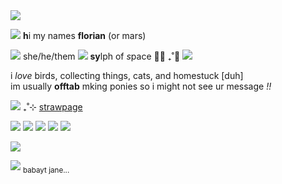   <img src="https://64.media.tumblr.com/eafcb3c4092a7df932fcbad8d3f8a123/c460357baf702419-c1/s1280x1920/27e0933ec250873bf3b50a2748683da19f34edd8.pnj"/>

![](https://64.media.tumblr.com/df16b5e6cbc7fd20b2e064b3694f66ab/dd80c93104890d83-1f/s75x75_c1/0a44ef67c2894d3ac3564a3c960f467ebe913780.gifv) **h**i my names **florian** (or mars)

![](https://64.media.tumblr.com/f2399ab9d5cbfdba1cc1df701890f10c/937a42fa20fd864d-cf/s75x75_c1/dea24653c81c418fd43b5b832d1748ccec8337b6.gifv) she/he/them ![](https://64.media.tumblr.com/78c4ff6676dc5c6bb9815baea8d13faf/89665c58cb65b024-71/s75x75_c1/7da5e6a8cabd526a1f025639f9e54432dfa1a000.gifv) **sy**lph of *s*pace 𓏸⃘ ₊˚⊹ ![](https://64.media.tumblr.com/3e54b87f05c9a62ee34b95354d705b77/d9f9627d74995454-8b/s75x75_c1/ba3b8b7ee0211315e00abfef16503208ab9c3015.gifv)

i _love_ birds, collecting things, cats, and homestuck [duh] <br>
im usually **offtab** mking ponies so i might not see ur message _!!_

![](https://64.media.tumblr.com/43582d3dd277eedc226cb01d713a0b14/67280e8b1a696d5e-fb/s75x75_c1/ffe09f0b30b688a8a76cc451de73c2e0a36cabaa.gifv) ₊˚⊹ [strawpage](https://princessofhelium.straw.page/)

![](https://64.media.tumblr.com/96e69a036b4c2e84a464fe9ad41ae495/6f072ea04e7b6c72-db/s100x200/2fc6d547fa9d516036636e8c3a2b57b88f892f0e.gifv) ![](https://files.catbox.moe/ds0brv.gif)  ![](https://external-media.spacehey.net/media/sr9j3yOFwNIj4YXjMl8sPm9NBY9DPuar2vL7L7IYvg8c=/https://images-wixmp-ed30a86b8c4ca887773594c2.wixmp.com/f/b05d1c90-f103-4cbd-972e-10ddb903aa4d/damd83t-133cda49-1c8c-4364-86da-0dc47fab2d53.gif?token=eyJ0eXAiOiJKV1QiLCJhbGciOiJIUzI1NiJ9.eyJzdWIiOiJ1cm46YXBwOjdlMGQxODg5ODIyNjQzNzNhNWYwZDQxNWVhMGQyNmUwIiwiaXNzIjoidXJuOmFwcDo3ZTBkMTg4OTgyMjY0MzczYTVmMGQ0MTVlYTBkMjZlMCIsIm9iaiI6W1t7InBhdGgiOiJcL2ZcL2IwNWQxYzkwLWYxMDMtNGNiZC05NzJlLTEwZGRiOTAzYWE0ZFwvZGFtZDgzdC0xMzNjZGE0OS0xYzhjLTQzNjQtODZkYS0wZGM0N2ZhYjJkNTMuZ2lmIn1dXSwiYXVkIjpbInVybjpzZXJ2aWNlOmZpbGUuZG93bmxvYWQiXX0.2yAbeHJSpP_7VHcSOz9qb8jpRb2Kk2kBDmxpxarrjIc)  ![](https://external-media.spacehey.net/media/sz2kZBjdXVcKC-9YeR8u9Qp_8FxvmbHi5ezbSEwKUKxM=/https://images-wixmp-ed30a86b8c4ca887773594c2.wixmp.com/f/d579d800-85a2-4a4d-9c75-e27f7b9383b2/daghqy1-8886462a-f547-4a0e-a3db-c79f67644c1f.gif?token=eyJ0eXAiOiJKV1QiLCJhbGciOiJIUzI1NiJ9.eyJzdWIiOiJ1cm46YXBwOjdlMGQxODg5ODIyNjQzNzNhNWYwZDQxNWVhMGQyNmUwIiwiaXNzIjoidXJuOmFwcDo3ZTBkMTg4OTgyMjY0MzczYTVmMGQ0MTVlYTBkMjZlMCIsIm9iaiI6W1t7InBhdGgiOiJcL2ZcL2Q1NzlkODAwLTg1YTItNGE0ZC05Yzc1LWUyN2Y3YjkzODNiMlwvZGFnaHF5MS04ODg2NDYyYS1mNTQ3LTRhMGUtYTNkYi1jNzlmNjc2NDRjMWYuZ2lmIn1dXSwiYXVkIjpbInVybjpzZXJ2aWNlOmZpbGUuZG93bmxvYWQiXX0.h5c3cBlipM_0yFss2t-d3J02qPgVQbK4UqfP1GFVZfc) ![](https://files.catbox.moe/o83yji.gif)

![](https://64.media.tumblr.com/eafcb3c4092a7df932fcbad8d3f8a123/c460357baf702419-c1/s1280x1920/27e0933ec250873bf3b50a2748683da19f34edd8.pnj)

![](https://64.media.tumblr.com/779c03cfb8a7700d8a6e1e2adc282773/f97e568b026fc912-ae/s250x400/6cd85fc551f3bbea8083fac60a43949883af668e.png) <sub> babayt jane...</sub>


